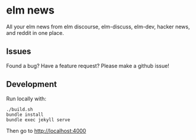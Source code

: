 # elm news

All your elm news from elm discourse, elm-discuss, elm-dev, hacker news, and reddit in one place.

## Issues

Found a bug? Have a feature request? Please make a github issue!

## Development

Run locally with:

```
./build.sh
bundle install
bundle exec jekyll serve
```

Then go to <http://localhost:4000>
